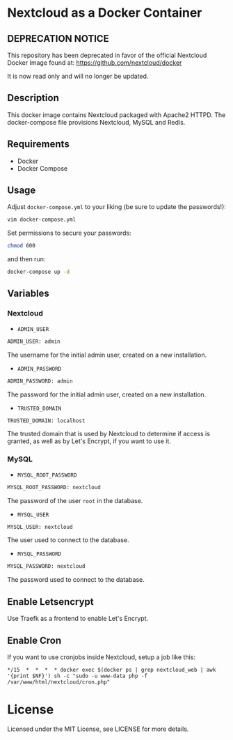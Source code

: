 # Nextcloud as a Docker Container

## DEPRECATION NOTICE

This repository has been deprecated in favor of the official Nextcloud Docker Image found at: https://github.com/nextcloud/docker

It is now read only and will no longer be updated.

## Description

This docker image contains Nextcloud packaged with Apache2 HTTPD.
The docker-compose file provisions Nextcloud, MySQL and Redis.

## Requirements

* Docker
* Docker Compose

## Usage

Adjust `docker-compose.yml` to your liking (be sure to update the passwords!):

```bash
vim docker-compose.yml
```

Set permissions to secure your passwords:

```bash
chmod 600
```

and then run:

```bash
docker-compose up -d
```

## Variables

### Nextcloud

* `ADMIN_USER`

```bash
ADMIN_USER: admin
```

The username for the initial admin user, created on a new installation.

* `ADMIN_PASSWORD`

```bash
ADMIN_PASSWORD: admin
```

The password for the initial admin user, created on a new installation.

* `TRUSTED_DOMAIN`

```bash
TRUSTED_DOMAIN: localhost
```

The trusted domain that is used by Nextcloud to determine if access is granted, as well as by Let's Encrypt, if you want to use it.

### MySQL

* `MYSQL_ROOT_PASSWORD`

```bash
MYSQL_ROOT_PASSWORD: nextcloud
```

The password of the user `root` in the database.

* `MYSQL_USER`

```bash
MYSQL_USER: nextcloud
```

The user used to connect to the database.

* `MYSQL_PASSWORD`

```bash
MYSQL_PASSWORD: nextcloud
```

The password used to connect to the database.

## Enable Letsencrypt

Use Traefk as a frontend to enable Let's Encrypt.

## Enable Cron

If you want to use cronjobs inside Nextcloud, setup a job like this:

```cron
*/15  *  *  *  * docker exec $(docker ps | grep nextcloud_web | awk '{print $NF}') sh -c "sudo -u www-data php -f /var/www/html/nextcloud/cron.php"
```

# License

Licensed under the MIT License, see LICENSE for more details.
